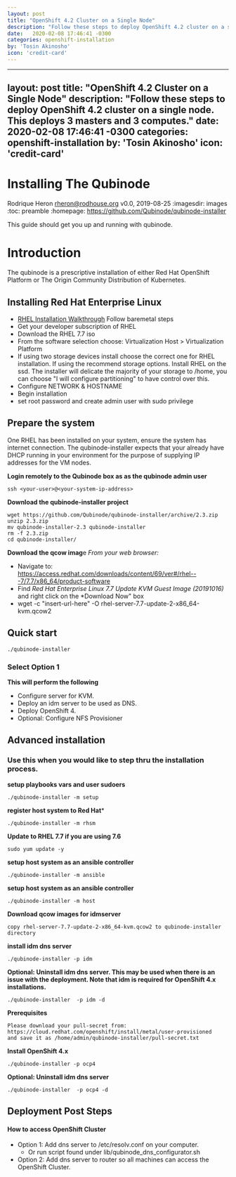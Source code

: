 ```yaml
---
layout: post
title: "OpenShift 4.2 Cluster on a Single Node"
description: "Follow these steps to deploy OpenShift 4.2 cluster on a single node. This deploys 3 masters and 3 computes."
date:   2020-02-08 17:46:41 -0300
categories: openshift-installation
by: 'Tosin Akinosho'
icon: 'credit-card'
---
```

---
layout: post
title: "OpenShift 4.2 Cluster on a Single Node"
description: "Follow these steps to deploy OpenShift 4.2 cluster on a single node. This deploys 3 masters and 3 computes."
date:   2020-02-08 17:46:41 -0300
categories: openshift-installation
by: 'Tosin Akinosho'
icon: 'credit-card'
---
# Installing The Qubinode
Rodrique Heron <rheron@rodhouse.org>
v0.0, 2019-08-25
:imagesdir: images
:toc: preamble
:homepage: https://github.com/Qubinode/qubinode-installer

This guide should get you up and running with qubinode.

# Introduction


The qubinode is a prescriptive installation of either Red Hat OpenShift Platform or The Origin Community Distribution of Kubernetes.


## Installing Red Hat Enterprise Linux

* [RHEL Installation Walkthrough](https://developers.redhat.com/products/rhel/hello-world#fndtn-rhel) Follow baremetal steps
* Get your developer subscription of RHEL
* Download the RHEL 7.7 iso
* From the software selection choose: Virtualization Host > Virtualization Platform
* If using two storage devices install choose the correct one for RHEL installation. If using the recommend storage options. Install RHEL on the ssd. The installer will delicate the majority of your storage to /home, you can choose "I will configure partitioning" to have control over this.
* Configure NETWORK & HOSTNAME
* Begin installation
* set root password and create admin user with sudo privilege

## Prepare the system
One RHEL has been installed on your system, ensure the system has internet connection. The qubinode-installer expects that your already have DHCP running in your environment for the purpose of supplying IP addresses for the VM nodes.

**Login remotely to the Qubinode box as  as the qubinode admin user**

```
ssh <your-user>@<your-system-ip-address>
```

**Download the qubinode-installer project**
```
wget https://github.com/Qubinode/qubinode-installer/archive/2.3.zip
unzip 2.3.zip
mv qubinode-installer-2.3 qubinode-installer
rm -f 2.3.zip
cd qubinode-installer/
```

**Download the qcow imag**e
*From your web browser:*
* Navigate to: https://access.redhat.com/downloads/content/69/ver#/rhel---7/7.7/x86_64/product-software
* Find *Red Hat Enterprise Linux 7.7 Update KVM Guest Image (20191016)* and right click on the *Download Now" box
* wget -c "insert-url-here" -O rhel-server-7.7-update-2-x86_64-kvm.qcow2



## Quick start
```
./qubinode-installer
```
### Select Option 1
**This will perform the following**
* Configure server for KVM.
* Deploy an idm server to be used as DNS.
* Deploy OpenShift 4.
* Optional: Configure NFS Provisioner

## Advanced installation
### Use this when you would like to step thru the installation process.
**setup playbooks vars and user sudoers**  
```
./qubinode-installer -m setup
```

**register host system to Red Hat***  
```
./qubinode-installer -m rhsm
```
**Update to RHEL 7.7 if you are using 7.6**
```
sudo yum update -y
```

**setup host system as an ansible controller**
```
./qubinode-installer -m ansible
```

**setup host system as an ansible controller**
```
./qubinode-installer -m host
```

**Download qcow images for idmserver**
```
copy rhel-server-7.7-update-2-x86_64-kvm.qcow2 to qubinode-installer directory
```

**install idm dns server**
```
./qubinode-installer -p idm
```

**Optional: Uninstall idm dns server. This may be used when there is an issue with the deployment. Note that idm is required for OpenShift 4.x installations.**
```
./qubinode-installer  -p idm -d
```

**Prerequisites**
```
Please download your pull-secret from:
https://cloud.redhat.com/openshift/install/metal/user-provisioned
and save it as /home/admin/qubinode-installer/pull-secret.txt
```

**Install OpenShift 4.x**
```
./qubinode-installer -p ocp4
```

**Optional: Uninstall idm dns server**
```
./qubinode-installer  -p ocp4 -d
```

## Deployment Post Steps
#### How to access OpenShift Cluster
* Option 1: Add dns server to /etc/resolv.conf on your computer.
  - Or run script found under lib/qubinode_dns_configurator.sh
* Option 2: Add dns server to router so all machines can access the OpenShift Cluster.

